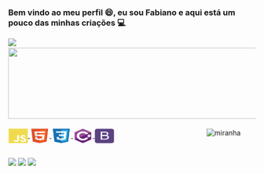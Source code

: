 ### Bem vindo ao meu perfil 😄, eu sou Fabiano e aqui está um pouco das minhas criações 💻

<div>
  <a href="https://github.com/Fabe-Yato">
  <img height="145em" src="https://github-readme-stats.vercel.app/api?username=fabe-yato&show_icons=true&theme=dark&include_all_commits=true&count_private=true"/>
  <img height="145em" width="530" src="https://github-readme-stats.vercel.app/api/top-langs/?username=fabe-yato&layout=compact&langs_count=7&theme=dark"/>
</div>

  <div style="display: inline_block"><br>
  <img align="center" alt="Fabe-Js" height="30" width="40" src="https://raw.githubusercontent.com/devicons/devicon/master/icons/javascript/javascript-plain.svg">
  <img align="center" alt="Fabe-HTML" height="30" width="40" src="https://raw.githubusercontent.com/devicons/devicon/master/icons/html5/html5-original.svg">
  <img align="center" alt="Fabe-CSS" height="30" width="40" src="https://raw.githubusercontent.com/devicons/devicon/master/icons/css3/css3-original.svg">
  <img align="center" alt="Fabe-Csharp" height="30" width="40" src="https://raw.githubusercontent.com/devicons/devicon/master/icons/csharp/csharp-original.svg">
  <img align="center" alt="Fabe-Bootstrap" height="30" width="40" src="https://github.com/devicons/devicon/blob/master/icons/bootstrap/bootstrap-plain.svg">
  <img align="right" width="100" alt="miranha" src="https://pa1.narvii.com/6825/9cc0360193a613faa76abf06da7b6f27a3ef4f09_128.gif">
</div>
  
##
 
<div> 
  <a href="https://instagram.com/fabe__oliveira" target="_blank"><img src="https://img.shields.io/badge/-Instagram-%23E4405F?style=for-the-badge&logo=instagram&logoColor=white" target="_blank"></a>
  <a href = "fabibinho2@gmail.com"><img src="https://img.shields.io/badge/-Gmail-%23333?style=for-the-badge&logo=gmail&logoColor=white" target="_blank"></a>
  <a href="https://www.linkedin.com/in/fabiano-ferreira-84a321217/" target="_blank"><img src="https://img.shields.io/badge/-LinkedIn-%230077B5?style=for-the-badge&logo=linkedin&logoColor=white" target="_blank"></a> 
 
</div>

